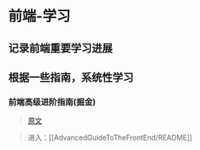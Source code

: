 # 前端-学习

## 记录前端重要学习进展


## 根据一些指南，系统性学习

### 前端高级进阶指南(掘金)

> [原文](https://juejin.cn/post/6844904103504527374)

> 进入：[[AdvancedGuideToTheFrontEnd/README]]



